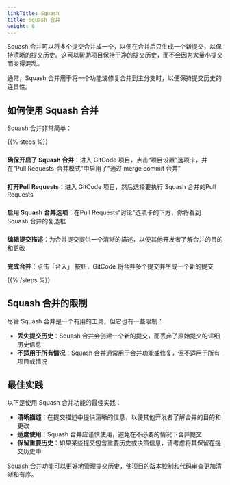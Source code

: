 ```yaml
---
linkTitle: Squash
title: Squash 合并
weight: 8
---
```


Squash 合并可以将多个提交合并成一个，以便在合并后只生成一个新提交，以保持清晰的提交历史。这可以帮助项目保持干净的提交历史，而不会因为大量小提交而变得混乱。

通常，Squash 合并用于将一个功能或修复合并到主分支时，以便保持提交历史的连贯性。

## 如何使用 Squash 合并

Squash 合并非常简单：

{{% steps %}}

###
**确保开启了 Squash 合并**：进入 GitCode 项目，点击“项目设置”选项卡，并在“Pull Requests-合并模式”中启用了“通过 merge commit 合井”

###
**打开Pull Requests**：进入 GitCode 项目，然后选择要执行 Squash 合并的Pull Requests

###
**启用 Squash 合并选项**：在Pull Requests“讨论”选项卡的下方，你将看到 Squash 合并的复选框

###
**编辑提交描述**：为合并提交提供一个清晰的描述，以便其他开发者了解合并的目的和更改

###
**完成合并**：点击「合入」 按钮，GitCode 将合并多个提交并生成一个新的提交

{{% /steps %}}

## Squash 合并的限制

尽管 Squash 合并是一个有用的工具，但它也有一些限制：

- **丢失提交历史**：Squash 合并会创建一个新的提交，而丢弃了原始提交的详细历史信息
- **不适用于所有情况**：Squash 合并通常用于合并功能或修复，但不适用于所有项目或情况

## 最佳实践

以下是使用 Squash 合并功能的最佳实践：

- **清晰描述**：在提交描述中提供清晰的信息，以便其他开发者了解合并的目的和更改
- **适度使用**：Squash 合并应谨慎使用，避免在不必要的情况下合并提交
- **保留重要历史**：如果某些提交包含重要历史或决策信息，请考虑将其保留在提交历史中

Squash 合并功能可以更好地管理提交历史，使项目的版本控制和代码审查更加清晰和有序。